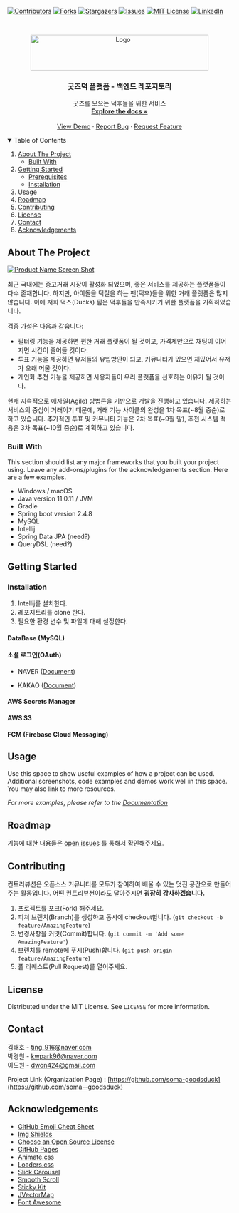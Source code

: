 <!--
*** Thanks for checking out the Best-README-Template. If you have a suggestion
*** that would make this better, please fork the repo and create a pull request
*** or simply open an issue with the tag "enhancement".
*** Thanks again! Now go create something AMAZING! :D
-->



<!-- PROJECT SHIELDS -->
<!--
*** I'm using markdown "reference style" links for readability.
*** Reference links are enclosed in brackets [ ] instead of parentheses ( ).
*** See the bottom of this document for the declaration of the reference variables
*** for contributors-url, forks-url, etc. This is an optional, concise syntax you may use.
*** https://www.markdownguide.org/basic-syntax/#reference-style-links
-->
[![Contributors][contributors-shield]][contributors-url]
[![Forks][forks-shield]][forks-url]
[![Stargazers][stars-shield]][stars-url]
[![Issues][issues-shield]][issues-url]
[![MIT License][license-shield]][license-url]
[![LinkedIn][linkedin-shield]][linkedin-url]



<!-- PROJECT LOGO -->
<br />
<p align="center">
  <a href="https://github.com/soma-goodsduck/be-commons_spring-boot">
    <img src="https://goodsduck-s3.s3.ap-northeast-2.amazonaws.com/icon/logo.svg" alt="Logo" width="400" height="80">
  </a>

<h3 align="center">굿즈덕 플랫폼 - 백엔드 레포지토리</h3>

  <p align="center">
    굿즈를 모으는 덕후들을 위한 서비스
    <br />
    <a href="https://github.com/othneildrew/Best-README-Template"><strong>Explore the docs »</strong></a>
    <br />
    <br />
    <a href="https://www.goods-duck.com">View Demo</a>
    ·
    <a href="https://github.com/soma-goodsduck/be-commons_spring-boot/issues">Report Bug</a>
    ·
    <a href="https://github.com/soma-goodsduck/be-commons_spring-boot/issues">Request Feature</a>
  </p>
</p>



<!-- TABLE OF CONTENTS -->
<details open="open">
  <summary>Table of Contents</summary>
  <ol>
    <li>
      <a href="#about-the-project">About The Project</a>
      <ul>
        <li><a href="#built-with">Built With</a></li>
      </ul>
    </li>
    <li>
      <a href="#getting-started">Getting Started</a>
      <ul>
        <li><a href="#prerequisites">Prerequisites</a></li>
        <li><a href="#installation">Installation</a></li>
      </ul>
    </li>
    <li><a href="#usage">Usage</a></li>
    <li><a href="#roadmap">Roadmap</a></li>
    <li><a href="#contributing">Contributing</a></li>
    <li><a href="#license">License</a></li>
    <li><a href="#contact">Contact</a></li>
    <li><a href="#acknowledgements">Acknowledgements</a></li>
  </ol>
</details>



<!-- ABOUT THE PROJECT -->
## About The Project

[![Product Name Screen Shot][product-screenshot]](https://example.com)

최근 국내에는 중고거래 시장이 활성화 되었으며, 좋은 서비스를 제공하는 플랫폼들이 다수 존재합니다. 하지만, 아이돌을 덕질을 하는 팬(덕후)들을 위한 거래 플랫폼은 많지 않습니다. 이에 저희 덕스(Ducks) 팀은 덕후들을 만족시키기 위한 플랫폼을 기획하였습니다.

검증 가설은 다음과 같습니다:
* 필터링 기능을 제공하면 편한 거래 플랫폼이 될 것이고, 가격제안으로 채팅이 이어지면 시간이 줄어들 것이다.
* 투표 기능을 제공하면 유저들의 유입방안이 되고, 커뮤니티가 있으면 재밌어서 유저가 오래 머물 것이다.
* 개인화 추천 기능을 제공하면 사용자들이 우리 플랫폼을 선호하는 이유가 될 것이다.

현재 지속적으로 애자일(Agile) 방법론을 기반으로 개발을 진행하고 있습니다. 제공하는 서비스의 중심이 거래이기 때문에, 거래 기능 사이클의 완성을 1차 목표(~8월 중순)로 하고 있습니다. 추가적인 투표 및 커뮤니티 기능은 2차 목표(~9월 말), 추천 시스템 적용은 3차 목표(~10월 중순)로 계획하고 있습니다.  

### Built With

This section should list any major frameworks that you built your project using. Leave any add-ons/plugins for the acknowledgements section. Here are a few examples.
* Windows / macOS
* Java version 11.0.11 / JVM
* Gradle
* Spring boot version 2.4.8
* MySQL
* Intellij
* Spring Data JPA (need?)
* QueryDSL (need?)



<!-- GETTING STARTED -->
## Getting Started

### Installation
1. Intellij를 설치한다.
2. 레포지토리를 clone 한다.
3. 필요한 환경 변수 및 파일에 대해 설정한다.

#### DataBase (MySQL)

#### 소셜 로그인(OAuth)
- NAVER ([Document](https://developers.naver.com/docs/login/devguide/devguide.md#%EB%84%A4%EC%9D%B4%EB%B2%84%EC%95%84%EC%9D%B4%EB%94%94%EB%A1%9C%EA%B7%B8%EC%9D%B8-%EA%B0%9C%EB%B0%9C%EA%B0%80%EC%9D%B4%EB%93%9C))

- KAKAO ([Document](https://developers.kakao.com/docs/latest/ko/kakaologin/rest-api))

#### AWS Secrets Manager
#### AWS S3
#### FCM (Firebase Cloud Messaging)

<!-- USAGE EXAMPLES -->
## Usage

Use this space to show useful examples of how a project can be used. Additional screenshots, code examples and demos work well in this space. You may also link to more resources.

_For more examples, please refer to the [Documentation](https://example.com)_



<!-- ROADMAP -->
## Roadmap

기능에 대한 내용들은 [open issues](https://github.com/soma-goodsduck/be-commons_spring-boot/issues) 를 통해서 확인해주세요.



<!-- CONTRIBUTING -->
## Contributing

컨트리뷰션은 오픈소스 커뮤니티를 모두가 참여하여 배울 수 있는 멋진 공간으로 만들어주는 활동입니다. 어떤 컨트리뷰션이라도 달아주시면 **굉장히 감사하겠습니다.** 

1. 프로젝트를 포크(Fork) 해주세요.
2. 피처 브랜치(Branch)를 생성하고 동시에 checkout합니다. (`git checkout -b feature/AmazingFeature`)
3. 변경사항을 커밋(Commit)합니다. (`git commit -m 'Add some AmazingFeature'`)
4. 브랜치를 remote에 푸시(Push)합니다. (`git push origin feature/AmazingFeature`)
5. 풀 리퀘스트(Pull Request)를 열어주세요.



<!-- LICENSE -->
## License

Distributed under the MIT License. See `LICENSE` for more information.



<!-- CONTACT -->
## Contact

김태호 - ting_916@naver.com <br>
박경원 - kwpark96@naver.com <br>
이도원 - dwon424@gmail.com <br>

Project Link (Organization Page) : [https://github.com/soma-goodsduck](https://github.com/soma--goodsduck)



<!-- ACKNOWLEDGEMENTS -->
## Acknowledgements
* [GitHub Emoji Cheat Sheet](https://www.webpagefx.com/tools/emoji-cheat-sheet)
* [Img Shields](https://shields.io)
* [Choose an Open Source License](https://choosealicense.com)
* [GitHub Pages](https://pages.github.com)
* [Animate.css](https://daneden.github.io/animate.css)
* [Loaders.css](https://connoratherton.com/loaders)
* [Slick Carousel](https://kenwheeler.github.io/slick)
* [Smooth Scroll](https://github.com/cferdinandi/smooth-scroll)
* [Sticky Kit](http://leafo.net/sticky-kit)
* [JVectorMap](http://jvectormap.com)
* [Font Awesome](https://fontawesome.com)





<!-- MARKDOWN LINKS & IMAGES -->
<!-- https://www.markdownguide.org/basic-syntax/#reference-style-links -->
[contributors-shield]: https://img.shields.io/github/contributors/soma-goodsduck/be-commons_spring-boot.svg?style=for-the-badge
[contributors-url]: https://github.com/soma-goodsduck/be-commons_spring-boot/graphs/contributors
[forks-shield]: https://img.shields.io/github/forks/soma-goodsduck/be-commons_spring-boot.svg?style=for-the-badge
[forks-url]: https://github.com/soma-goodsduck/be-commons_spring-boot/network/members
[stars-shield]: https://img.shields.io/github/stars/soma-goodsduck/be-commons_spring-boot.svg?style=for-the-badge
[stars-url]: https://github.com/soma-goodsduck/be-commons_spring-boot/stargazers
[issues-shield]: https://img.shields.io/github/issues/soma-goodsduck/be-commons_spring-boot.svg?style=for-the-badge
[issues-url]: https://github.com/soma-goodsduck/be-commons_spring-boot/issues
[license-shield]: https://img.shields.io/github/license/soma-goodsduck/be-commons_spring-boot.svg?style=for-the-badge
[license-url]: https://github.com/soma-goodsduck/be-commons_spring-boot/blob/master/LICENSE.txt
[linkedin-shield]: https://img.shields.io/badge/-LinkedIn-black.svg?style=for-the-badge&logo=linkedin&colorB=555
[linkedin-url]: https://linkedin.com/in/othneildrew
[product-screenshot]: images/screenshot.png

